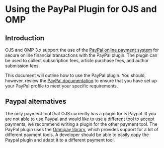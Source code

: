 # Using the PayPal Plugin for OJS and OMP

## Introduction
OJS and OMP 3.x support the use of the [PayPal online payment system](http://www.paypal.com/) for secure online financial transactions with the PayPal plugin. The plugin can be used to collect subscription fees, article purchase fees, and author submission fees. 

This document will outline how to use the PayPal plugin. You should, however, review the [PayPal documentation](https://www.paypal.com/us/selfhelp/home) to ensure that you have set up your PayPal profile to meet your specific requirements. 

## Paypal alternatives
The only payment tool that OJS currently has a plugin for is Paypal. If you are not able to use Paypal and would like to use a different tool to accept payments, we recommend writing a plugin for the other payment tool. The PayPal plugin uses the [Omnipay library](https://omnipay.thephpleague.com/), which provides support for a lot of different payment tools. A developer should be able to easily copy the Paypal plugin and adapt it to a different payment tool.
